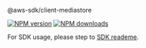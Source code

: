 @aws-sdk/client-mediastore

[![NPM version](https://img.shields.io/npm/v/@aws-sdk/client-mediastore/beta.svg)](https://www.npmjs.com/package/@aws-sdk/client-mediastore)
[![NPM downloads](https://img.shields.io/npm/dm/@aws-sdk/client-mediastore.svg)](https://www.npmjs.com/package/@aws-sdk/client-mediastore)

For SDK usage, please step to [SDK reademe](https://github.com/aws/aws-sdk-js-v3).
